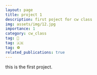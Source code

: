 ```yaml
---
layout: page
title: project 1
description: first poject for cw class
img: assets/img/12.jpg
importance: 1
category: cw_class
tag: 🥇
tag: 🇦🇷
tag: ⚽
related_publications: true
---
```



this is the first project.
